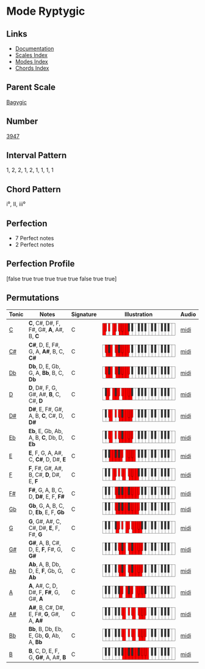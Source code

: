 # Mode Ryptygic

## Links

- [Documentation](README.md)
- [Scales Index](Scales.md)
- [Modes Index](Modes.md)
- [Chords Index](Chords.md)

## Parent Scale

[Bagygic](ScaleBagygic.md)

## Number

[3947](https://ianring.com/musictheory/scales/3947)

## Interval Pattern

1, 2, 2, 1, 2, 1, 1, 1, 1

## Chord Pattern

i⁰, II, iii⁰

## Perfection

- 7 Perfect notes
- 2 Perfect notes

## Perfection Profile

[false true true true true true false true true]

## Permutations

| Tonic | Notes | Signature | Illustration | Audio |
|-------|-------|-----------|--------------|-------|
| [C](ModeCNaturalRyptygic.md) | **C**, C#, D#, F, F#, G#, **A**, A#, B, **C** | C | ![CNaturalRyptygic](ModeCNaturalRyptygic.png) | [midi](https://github.com/edipermadi/music/blob/main/docs/ModeCNaturalRyptygic.mid?raw=true) |
| [C#](ModeCSharpRyptygic.md) | **C#**, D, E, F#, G, A, **A#**, B, C, **C#** | C | ![CSharpRyptygic](ModeCSharpRyptygic.png) | [midi](https://github.com/edipermadi/music/blob/main/docs/ModeCSharpRyptygic.mid?raw=true) |
| [Db](ModeDFlatRyptygic.md) | **Db**, D, E, Gb, G, A, **Bb**, B, C, **Db** | C | ![DFlatRyptygic](ModeDFlatRyptygic.png) | [midi](https://github.com/edipermadi/music/blob/main/docs/ModeDFlatRyptygic.mid?raw=true) |
| [D](ModeDNaturalRyptygic.md) | **D**, D#, F, G, G#, A#, **B**, C, C#, **D** | C | ![DNaturalRyptygic](ModeDNaturalRyptygic.png) | [midi](https://github.com/edipermadi/music/blob/main/docs/ModeDNaturalRyptygic.mid?raw=true) |
| [D#](ModeDSharpRyptygic.md) | **D#**, E, F#, G#, A, B, **C**, C#, D, **D#** | C | ![DSharpRyptygic](ModeDSharpRyptygic.png) | [midi](https://github.com/edipermadi/music/blob/main/docs/ModeDSharpRyptygic.mid?raw=true) |
| [Eb](ModeEFlatRyptygic.md) | **Eb**, E, Gb, Ab, A, B, **C**, Db, D, **Eb** | C | ![EFlatRyptygic](ModeEFlatRyptygic.png) | [midi](https://github.com/edipermadi/music/blob/main/docs/ModeEFlatRyptygic.mid?raw=true) |
| [E](ModeENaturalRyptygic.md) | **E**, F, G, A, A#, C, **C#**, D, D#, **E** | C | ![ENaturalRyptygic](ModeENaturalRyptygic.png) | [midi](https://github.com/edipermadi/music/blob/main/docs/ModeENaturalRyptygic.mid?raw=true) |
| [F](ModeFNaturalRyptygic.md) | **F**, F#, G#, A#, B, C#, **D**, D#, E, **F** | C | ![FNaturalRyptygic](ModeFNaturalRyptygic.png) | [midi](https://github.com/edipermadi/music/blob/main/docs/ModeFNaturalRyptygic.mid?raw=true) |
| [F#](ModeFSharpRyptygic.md) | **F#**, G, A, B, C, D, **D#**, E, F, **F#** | C | ![FSharpRyptygic](ModeFSharpRyptygic.png) | [midi](https://github.com/edipermadi/music/blob/main/docs/ModeFSharpRyptygic.mid?raw=true) |
| [Gb](ModeGFlatRyptygic.md) | **Gb**, G, A, B, C, D, **Eb**, E, F, **Gb** | C | ![GFlatRyptygic](ModeGFlatRyptygic.png) | [midi](https://github.com/edipermadi/music/blob/main/docs/ModeGFlatRyptygic.mid?raw=true) |
| [G](ModeGNaturalRyptygic.md) | **G**, G#, A#, C, C#, D#, **E**, F, F#, **G** | C | ![GNaturalRyptygic](ModeGNaturalRyptygic.png) | [midi](https://github.com/edipermadi/music/blob/main/docs/ModeGNaturalRyptygic.mid?raw=true) |
| [G#](ModeGSharpRyptygic.md) | **G#**, A, B, C#, D, E, **F**, F#, G, **G#** | C | ![GSharpRyptygic](ModeGSharpRyptygic.png) | [midi](https://github.com/edipermadi/music/blob/main/docs/ModeGSharpRyptygic.mid?raw=true) |
| [Ab](ModeAFlatRyptygic.md) | **Ab**, A, B, Db, D, E, **F**, Gb, G, **Ab** | C | ![AFlatRyptygic](ModeAFlatRyptygic.png) | [midi](https://github.com/edipermadi/music/blob/main/docs/ModeAFlatRyptygic.mid?raw=true) |
| [A](ModeANaturalRyptygic.md) | **A**, A#, C, D, D#, F, **F#**, G, G#, **A** | C | ![ANaturalRyptygic](ModeANaturalRyptygic.png) | [midi](https://github.com/edipermadi/music/blob/main/docs/ModeANaturalRyptygic.mid?raw=true) |
| [A#](ModeASharpRyptygic.md) | **A#**, B, C#, D#, E, F#, **G**, G#, A, **A#** | C | ![ASharpRyptygic](ModeASharpRyptygic.png) | [midi](https://github.com/edipermadi/music/blob/main/docs/ModeASharpRyptygic.mid?raw=true) |
| [Bb](ModeBFlatRyptygic.md) | **Bb**, B, Db, Eb, E, Gb, **G**, Ab, A, **Bb** | C | ![BFlatRyptygic](ModeBFlatRyptygic.png) | [midi](https://github.com/edipermadi/music/blob/main/docs/ModeBFlatRyptygic.mid?raw=true) |
| [B](ModeBNaturalRyptygic.md) | **B**, C, D, E, F, G, **G#**, A, A#, **B** | C | ![BNaturalRyptygic](ModeBNaturalRyptygic.png) | [midi](https://github.com/edipermadi/music/blob/main/docs/ModeBNaturalRyptygic.mid?raw=true) |
